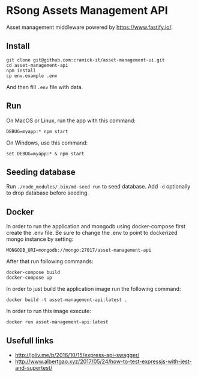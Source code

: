 # RSong Assets Management API
Asset management middleware powered by https://www.fastify.io/.  

## Install

```
git clone git@github.com:cramick-it/asset-management-ui.git
cd asset-management-api
npm install
cp env.example .env
```

And then fill `.env` file with data.

## Run

On MacOS or Linux, run the app with this command:
```
DEBUG=myapp:* npm start
```

On Windows, use this command:
```
set DEBUG=myapp:* & npm start
```

## Seeding database

Run `./node_modules/.bin/md-seed run` to seed database.
Add `-d` optionally to drop database before seeding.

## Docker

In order to run the application and mongodb using docker-compose first create the .env file. Be sure to change the .env to point to dockerized mongo instance by setting:

```
MONGODB_URI=mongodb://mongo:27017/asset-management-api
```

After that run following commands:

```
docker-compose build
docker-compose up

```

In order to just build the application image run the following command:

```
docker build -t asset-management-api:latest .
```

In order to run this image execute:
```
docker run asset-management-api:latest
```


## Usefull links
- http://joliv.me/b/2016/10/15/express-api-swagger/
- http://www.albertgao.xyz/2017/05/24/how-to-test-expressjs-with-jest-and-supertest/
